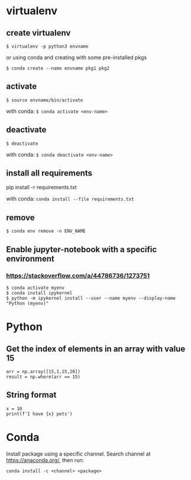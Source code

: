 # virtualenv 

## create virtualenv
`$ virtualenv -p python3 envname`

or using conda and creating with some pre-installed pkgs

`$ conda create --name envname pkg1 pkg2 `

## activate
`$ source envname/bin/activate`

with conda:
`$ conda activate <env-name>`

## deactivate
`$ deactivate`

with conda:
`$ conda deactivate <env-name>`

## install all requirements
pip install -r requirements.txt

with conda:
`conda install --file requirements.txt`

## remove

`$ conda env remove -n ENV_NAME`

## Enable jupyter-notebook with a specific environment 
### https://stackoverflow.com/a/44786736/1273751

    $ conda activate myenv
    $ conda install ipykernel
    $ python -m ipykernel install --user --name myenv --display-name "Python (myenv)"

# Python

## Get the index of elements in an array with value 15

    arr = np.array([15,1,15,20])
    result = np.where(arr == 15)

## String format

    x = 10
    print(f'I have {x} pets')

# Conda

Install package using a specific channel. Search channel at https://anaconda.org/, then run:

`conda install -c <channel> <package>`
